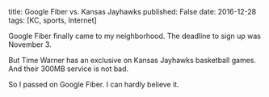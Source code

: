 title: Google Fiber vs. Kansas Jayhawks
published: False
date: 2016-12-28
tags: [KC, sports, Internet]

Google Fiber finally came to my neighborhood. The deadline to sign up
was November 3.

But Time Warner has an exclusive on Kansas Jayhawks basketball
games. And their 300MB service is not bad.

So I passed on Google Fiber. I can hardly believe it.
